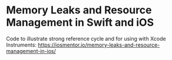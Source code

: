 # Memory Leaks and Resource Management in Swift and iOS
Code to illustrate strong reference cycle and for using with Xcode Instruments: https://iosmentor.io/memory-leaks-and-resource-management-in-ios/
